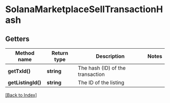 # SolanaMarketplaceSellTransactionHash

## Getters

Method name | Return type | Description | Notes
------------ | ------------- | ------------- | -------------
**getTxId()** | **string** | The hash (ID) of the transaction |
**getListingId()** | **string** | The ID of the listing |

[[Back to Index]](../index.md)
